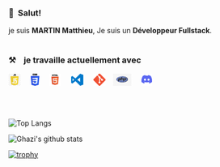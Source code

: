
### 👋&nbsp;&nbsp;Salut!

je suis **MARTIN Matthieu**, Je suis un **Développeur Fullstack**.
<br><br>

### ⚒&nbsp;&nbsp;&nbsp; je travaille actuellement avec


<img alt="JavaScript" title="JavaScript" src="icon/js_logo.png" height="24"> &nbsp;&nbsp;&nbsp;&nbsp;<img alt="CSS" title="CSS" src="icon/css_logo.png" height="24"> &nbsp;&nbsp;&nbsp;&nbsp;<img alt="HTML" title="HTML" src="icon/html_logo.png" height="24"> &nbsp;&nbsp;&nbsp;&nbsp;<img alt="VS Code" title="VS Code" src="icon/vsc_logo.png" height="24"> &nbsp;&nbsp;&nbsp;&nbsp;<img alt="Git" title="Git" src="icon/git_logo.png" height="24">&nbsp;&nbsp;&nbsp;&nbsp;<img alt="PHP" title="php" src="icon/php_logo.png" height="24"> &nbsp;&nbsp;&nbsp;&nbsp;<img alt="discord" title="discord" src="icon/discord_logo.png" height="24">

<br><br>

![Top Langs](https://github-readme-stats.vercel.app/api/top-langs/?username=martin-matthieu&layout=compact&theme=dark&hide_border=true)

![Ghazi's github stats](https://github-readme-stats.vercel.app/api?username=martin-matthieu&show_icons=true&hide_border=true&theme=dark)

[![trophy](https://github-profile-trophy.vercel.app/?username=martin-matthieu)](https://github.com/martin-matthieu/github-profile-trophy)